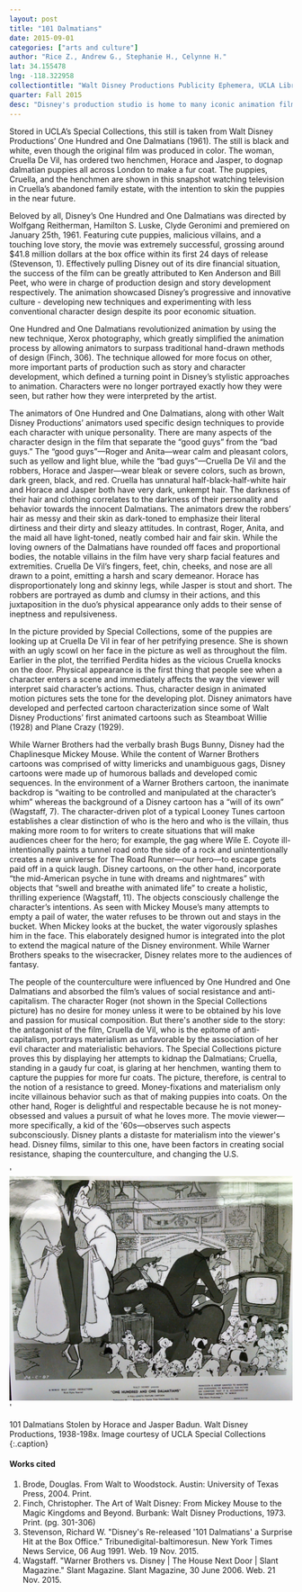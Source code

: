 ```yaml
---
layout: post
title: "101 Dalmatians"
date: 2015-09-01
categories: ["arts and culture"]
author: "Rice Z., Andrew G., Stephanie H., Celynne H."
lat: 34.155478
lng: -118.322958
collectiontitle: "Walt Disney Productions Publicity Ephemera, UCLA Library Special Collections"
quarter: Fall 2015
desc: "Disney's production studio is home to many iconic animation films such as Cinderella and One Hundred and One Dalmatians"
---
```

Stored in UCLA’s Special Collections, this still is taken from Walt Disney Productions’ One Hundred and One Dalmatians (1961). The still is black and white, even though the original film was produced in color. The woman, Cruella De Vil, has ordered two henchmen, Horace and Jasper, to dognap dalmatian puppies all across London to make a fur coat. The puppies, Cruella, and the henchmen are shown in this snapshot watching television in Cruella’s abandoned family estate, with the intention to skin the puppies in the near future.

Beloved by all, Disney’s One Hundred and One Dalmatians was directed by Wolfgang Reitherman, Hamilton S. Luske, Clyde Geronimi and premiered on January 25th, 1961. Featuring cute puppies, malicious villains, and a touching love story, the movie was extremely successful, grossing around $41.8 million dollars at the box office within its first 24 days of release (Stevenson, 1). Effectively pulling Disney out of its dire financial situation, the success of the film can be greatly attributed to Ken Anderson and Bill Peet, who were in charge of production design and story development respectively. The animation showcased Disney’s progressive and innovative culture - developing new techniques and experimenting with less conventional character design despite its poor economic situation.

One Hundred and One Dalmatians revolutionized animation by using the new technique, Xerox photography, which greatly simplified the animation process by allowing animators to surpass traditional hand-drawn methods of design (Finch, 306). The technique allowed for more focus on other, more important parts of production such as story and character development, which defined a turning point in Disney’s stylistic approaches to animation. Characters were no longer portrayed exactly how they were seen, but rather how they were interpreted by the artist.

The animators of One Hundred and One Dalmatians, along with other Walt Disney Productions’ animators used specific design techniques to provide each character with unique personality. There are many aspects of the character design in the film that separate the “good guys” from the “bad guys.” The “good guys”—Roger and Anita—wear calm and pleasant colors, such as yellow and light blue, while the “bad guys”—Cruella De Vil and the robbers, Horace and Jasper—wear bleak or severe colors, such as brown, dark green, black, and red. Cruella has unnatural half-black-half-white hair and Horace and Jasper both have very dark, unkempt hair.  The darkness of their hair and clothing correlates to the darkness of their personality and behavior towards the innocent Dalmatians. The animators drew the robbers’ hair as messy and their skin as dark-toned to emphasize their literal dirtiness and their dirty and sleazy attitudes. In contrast, Roger, Anita, and the maid all have light-toned, neatly combed hair and fair skin. While the loving owners of the Dalmatians have rounded off faces and proportional bodies, the notable villains in the film have very sharp facial features and extremities. Cruella De Vil’s fingers, feet, chin, cheeks, and nose are all drawn to a point, emitting a harsh and scary demeanor. Horace has disproportionately long and skinny legs, while Jasper is stout and short. The robbers are portrayed as dumb and clumsy in their actions, and this juxtaposition in the duo’s physical appearance only adds to their sense of ineptness and repulsiveness.

In the picture provided by Special Collections, some of the puppies are looking up at Cruella De Vil in fear of her petrifying presence. She is shown with an ugly scowl on her face in the picture as well as throughout the film. Earlier in the plot, the terrified Perdita hides as the vicious Cruella knocks on the door. Physical appearance is the first thing that people see when a character enters a scene and immediately affects the way the viewer will interpret said character’s actions. Thus, character design in animated motion pictures sets the tone for the developing plot. Disney animators have developed and perfected cartoon characterization since some of Walt Disney Productions’ first animated cartoons such as Steamboat Willie (1928) and Plane Crazy (1929).

While Warner Brothers had the verbally brash Bugs Bunny, Disney had the Chaplinesque Mickey Mouse. While the content of Warner Brothers cartoons was comprised of witty limericks and unambiguous gags, Disney cartoons were made up of humorous ballads and developed comic sequences. In the environment of a Warner Brothers cartoon, the inanimate backdrop is “waiting to be controlled and manipulated at the character’s whim” whereas the background of a Disney cartoon has a “will of its own” (Wagstaff, 7). The character-driven plot of a typical Looney Tunes cartoon establishes a clear distinction of who is the hero and who is the villain, thus making more room to for writers to create situations that will make audiences cheer for the hero; for example, the gag where Wile E. Coyote ill-intentionally paints a tunnel road onto the side of a rock and unintentionally creates a new universe for The Road Runner—our hero—to escape gets paid off in a quick laugh. Disney cartoons, on the other hand, incorporate “the mid-American psyche in tune with dreams and nightmares” with objects that “swell and breathe with animated life” to create a holistic, thrilling experience (Wagstaff, 11). The objects consciously challenge the character’s intentions. As seen with Mickey Mouse’s many attempts to empty a pail of water, the water refuses to be thrown out and stays in the bucket. When Mickey looks at the bucket, the water vigorously splashes him in the face. This elaborately designed humor is integrated into the plot to extend the magical nature of the Disney environment. While Warner Brothers speaks to the wisecracker, Disney relates more to the audiences of fantasy.

The people of the counterculture were influenced by One Hundred and One Dalmatians and absorbed the film’s values of social resistance and anti-capitalism. The character Roger (not shown in the Special Collections picture) has no desire for money unless it were to be obtained by his love and passion for musical composition. But there's another side to the story: the antagonist of the film, Cruella de Vil, who is the epitome of anti-capitalism, portrays materialism as unfavorable by the association of her evil character and materialistic behaviors. The Special Collections picture proves this by displaying her attempts to kidnap the Dalmatians; Cruella, standing in a gaudy fur coat, is glaring at her henchmen, wanting them to capture the puppies for more fur coats. The picture, therefore, is central to the notion of a resistance to greed. Money-fixations and materialism only incite villainous behavior such as that of making puppies into coats. On the other hand, Roger is delightful and respectable because he is not money-obsessed and values a pursuit of what he loves more. The movie viewer—more specifically, a kid of the '60s—observes such aspects subconsciously. Disney plants a distaste for materialism into the viewer's head. Disney films, similar to this one, have been factors in creating social resistance, shaping the counterculture, and changing the U.S.


'![Cruella De Vil in the presence of one hundred and one dalmatians stolen by her henchmen, Horace and Jasper Badun](images/dalmations1.jpg)'

101 Dalmatians Stolen by Horace and Jasper Badun. Walt Disney Productions, 1938-198x. Image courtesy of UCLA Special Collections
   {:.caption}


#### Works cited

1. Brode, Douglas. From Walt to Woodstock. Austin: University of Texas Press, 2004. Print.
2. Finch, Christopher. The Art of Walt Disney: From Mickey Mouse to the Magic Kingdoms and Beyond. Burbank: Walt Disney Productions, 1973. Print. (pg. 301-306)
3. Stevenson, Richard W. &quot;Disney's Re-released '101 Dalmatians' a Surprise Hit at the Box Office.&quot; Tribunedigital-baltimoresun. New York Times News Service, 06 Aug 1991. Web. 19 Nov. 2015.
4. Wagstaff. &quot;Warner Brothers vs. Disney &#124; The House Next Door &#124; Slant Magazine.&quot; Slant Magazine. Slant Magazine, 30 June 2006. Web. 21 Nov. 2015.

